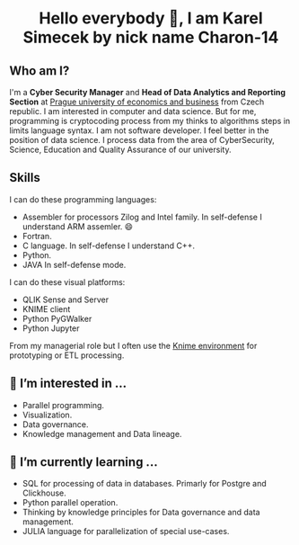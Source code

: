 <h1 align="center">Hello everybody 👋, I am Karel Simecek by nick name <b>Charon-14</b></h1>

## Who am I?
I'm a <b>Cyber Security Manager</b> and <b>Head of Data Analytics and Reporting Section</b> at <a href="https://www.vse.cz/english/" class="element-university">Prague university of economics and business</a> from Czech republic. I am interested in computer and data science. But for me, programming is cryptocoding process from my thinks to algorithms steps in limits language syntax. I am not software developer. I feel better in the position of data science. I process data from the area of ​​Cyber ​​Security, Science, Education and Quality Assurance of our university.

## Skills
I can do these programming languages:

- Assembler for processors Zilog and Intel family. In self-defense I understand ARM assemler. 😄 
- Fortran.
- C language. In self-defense I understand C++.
- Python.
- JAVA In self-defense mode.

I can do these visual platforms:
- QLIK Sense and Server
- KNIME client
- Python PyGWalker
- Python Jupyter

From my managerial role but I often use the <a href="https://www.knime.com/" class="element-KNIME">Knime environment</a> for prototyping or ETL processing.

## 👀 I’m interested in ...
- Parallel programming.
- Visualization.
- Data governance.
- Knowledge management and Data lineage.


## 🌱 I’m currently learning ...
- SQL for processing of data in databases. Primarly for Postgre and Clickhouse.
- Python parallel operation.
- Thinking by knowledge principles for Data governance and data management.
- JULIA language for parallelization of special use-cases.


<!---
I have taught myself many of the tools listed below over time. I also learned some programming languages and libraries during my academic career.

- 👋 Hi, I’m @Charon-14
- 👀 I’m interested in ...
- 🌱 I’m currently learning ...
- 💞️ I’m looking to collaborate on ...
- 📫 How to reach me ...
- 😄 Pronouns: ...
- ⚡ Fun fact: ...

Charon-14/Charon-14 is a ✨ special ✨ repository because its `README.md` (this file) appears on your GitHub profile.
You can click the Preview link to take a look at your changes.
--->
